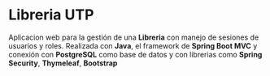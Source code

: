 # Libreria UTP

Aplicacion web para la gestión de una **Libreria** con manejo de sesiones de usuarios y roles. 
Realizada con **Java**, el framework de **Spring Boot MVC** y conexión con **PostgreSQL** como base de datos y con librerias como **Spring Security**, **Thymeleaf**, **Bootstrap**
